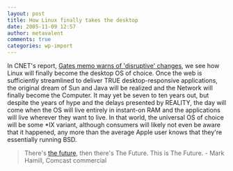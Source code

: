 ```yaml
---
layout: post
title: How Linux finally takes the desktop
date: 2005-11-09 12:57
author: metavalent
comments: true
categories: wp-import
---
```

In CNET's report, <a href="http://news.com.com/Gates+memo+warns+of++disruptive+changes/2100-1014_3-5940792.html?part=rss&amp;tag=5940792&amp;subj=news">Gates memo warns of 'disruptive' changes</a>, we see how Linux will finally become the desktop OS of choice.  Once the web is sufficiently streamlined to deliver TRUE desktop-responsive applications, the original dream of Sun and Java will be realized and the Network will finally become the Computer.  It may yet be seven to ten years out, but despite the years of hype and the delays presented by REALITY, the day will come when the OS will live entirely in instant-on RAM and the applications will live wherever they want to live.  In that world, the universal OS of choice will be some *IX variant, although consumers will likely not even be aware that it happened, any more than the average Apple user knows that they're essentially running BSD.
<blockquote>There's <a href="https://web.archive.org/web/*/http://awebcamdarkly.com/2005/10/past-is-already-there-its-just-not.html">the future</a>, then there's The Future. This is The Future</a>. - Mark Hamill, Comcast commercial</blockquote>

